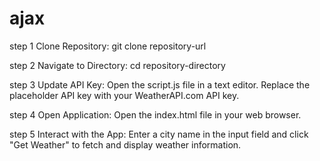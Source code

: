 # ajax
step 1
Clone Repository:  git clone repository-url

step 2
Navigate to Directory:  cd repository-directory

step 3
Update API Key:  Open the script.js file in a text editor. Replace the placeholder API key with your WeatherAPI.com API key.

step 4
Open Application:  Open the index.html file in your web browser.

step 5
Interact with the App:  Enter a city name in the input field and click "Get Weather" to fetch and display weather information.
